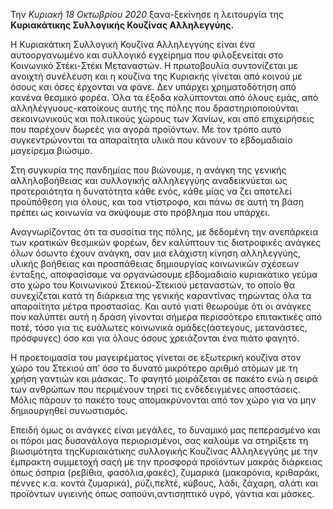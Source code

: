 Την *Κυριακή 18 Οκτωβρίου 2020* ξανα-ξεκίνησε η λειτουργία της **Κυριακάτικης Συλλογικής Κουζίνας Αλληλεγγύης.** 

Η Κυριακάτικη Συλλογική Κουζίνα Αλληλεγγύης είναι ένα αυτοοργανωμένο και συλλογικό εγχείρημα που φιλοξενείται στο Κοινωνικό Στέκι-Στέκι Μεταναστών. Η πρωτοβουλία συντονίζεται με ανοιχτή συνέλευση και η κουζίνα της Κυριακής γίνεται   από   κοινού   με   όσους   και   όσες   έρχονται   να   φάνε.   Δεν   υπάρχει χρηματοδότηση από κανένα θεσμικό φορέα. Όλα τα έξοδα καλύπτονται από όλους εμάς, από αλληλέγγυους-κατοίκους αυτής της πόλης που δραστηριοποιούνται σεκοινωνικούς   και   πολιτικούς   χώρους   των   Χανίων,   και   από   επιχειρήσεις   που παρέχουν δωρεές για αγορά προϊόντων. Με τον τρόπο αυτό συγκεντρώνονται τα απαραίτητα υλικά που κάνουν το εβδομαδιαίο μαγείρεμα βιώσιμο.

Στη   συγκυρία   της   πανδημίας   που   βιώνουμε,   η   ανάγκη   της   γενικής αλληλοβοήθειας και συλλογικής αλληλεγγύης αναδεικνύεται ως προτεραιότητα η δυνατότητα κάθε ενός, κάθε μίας να ζει αποτελεί προϋπόθεση για όλους, και τοα ντίστροφο, και πάνω σε αυτή τη βάση πρέπει ως κοινωνία να σκύψουμε στο πρόβλημα που υπάρχει. 

Αναγνωρίζοντας ότι τα συσσίτια της πόλης, με δεδομένη την ανεπάρκεια των κρατικών θεσμικών φορέων, δεν καλύπτουν τις διατροφικές ανάγκες όλων όσωντο έχουν ανάγκη,  σαν  μια ελάχιστη κίνηση αλληλεγγύης, υλικής βοήθειας και προσπάθειας   δημιουργίας   κοινωνικών   σχέσεων   ένταξης,   αποφασίσαμε   να οργανώσουμε εβδομαδιαίο κυριακάτικο γεύμα στο χώρο του Κοινωνικού Στεκιού-Στεκιού μεταναστών, το οποίο θα συνεχίζεται κατά τη διάρκεια της γενικής καραντίνας τηρώντας όλα τα απαραίτητα μέτρα προστασίας. Και αυτό γιατί θεωρούμε   ότι   οι   ανάγκες   που   καλύπτει   αυτή   η   δράση   γίνονται   σήμερα περισσότερο επιτακτικές από ποτέ, τόσο για τις ευάλωτες κοινωνικά ομάδες(άστεγους, μετανάστες, πρόσφυγες) όσο και για όλους όσους χρειάζονται ένα πιάτο φαγητό. 

Η προετοιμασία του μαγειρέματος γίνεται σε εξωτερική κουζίνα στον χώρο του Στεκιού απ’ όσο το δυνατό μικρότερο αριθμό ατόμων με τη χρήση γαντιών και μάσκας. Το φαγητό μοιράζεται σε πακέτο ενώ η σειρά των ανθρώπων  που περιμένουν τηρεί τις ενδεδειγμένες αποστάσεις. Μόλις πάρουν το πακέτο τους απομακρύνονται από τον χώρο για να μην δημιουργηθεί συνωστισμός.

Επειδή όμως οι ανάγκες είναι μεγάλες, το δυναμικό μας πεπερασμένο και οι πόροι μας δυσανάλογα περιορισμένοι, σας καλούμε να στηρίξετε τη βιωσιμότητα τηςΚυριακάτικης συλλογικής Κουζίνας Αλληλεγγύης με την έμπρακτη συμμετοχή σαςή με την προσφορά προϊόντων μακράς διάρκειας όπως όσπρια (ρεβίθια, φασόλια,φακές),  ζυμαρικά   (μακαρόνια,   κριθαράκι,   πέννες  κ.α.  κοντά   ζυμαρικά),   ρύζι,πελτέ,   κύβους,   λάδι,   ζάχαρη,   αλάτι   και   προϊόντων   υγιεινής   όπως  σαπούνι,αντισηπτικό υγρό, γάντια και μάσκες.
